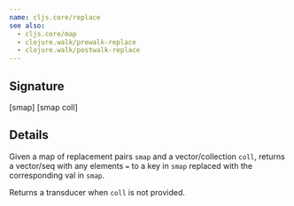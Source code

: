```yaml
---
name: cljs.core/replace
see also:
  - cljs.core/map
  - clojure.walk/prewalk-replace
  - clojure.walk/postwalk-replace
---
```


## Signature
[smap]
[smap coll]


## Details

Given a map of replacement pairs `smap` and a vector/collection `coll`, returns
a vector/seq with any elements `=` to a key in `smap` replaced with the
corresponding val in `smap`.

Returns a transducer when `coll` is not provided.
